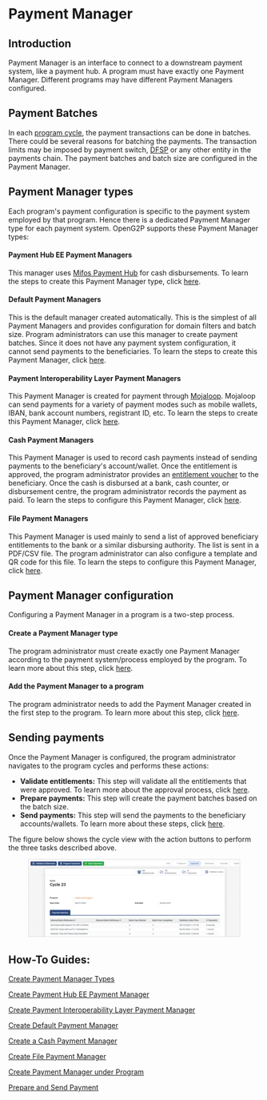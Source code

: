 # Payment Manager

## Introduction

Payment Manager is an interface to connect to a downstream payment system, like a payment hub. A program must have exactly one Payment Manager. Different programs may have different Payment Managers configured.

## Payment Batches

In each [program cycle](../beneficiary-management/disbursement-cycles.md), the payment transactions can be done in batches. There could be several reasons for batching the payments. The transaction limits may be imposed by payment switch, [DFSP](broken-reference/) or any other entity in the payments chain. The payment batches and batch size are configured in the Payment Manager.

## Payment Manager types

Each program's payment configuration is specific to the payment system employed by that program. Hence there is a dedicated Payment Manager type for each payment system. OpenG2P supports these Payment Manager types:

#### Payment Hub EE Payment Managers

This manager uses [Mifos Payment Hub](../integrations/mojaloop-integration.md) for cash disbursements. To learn the steps to create this Payment Manager type, click [here](../guides/user-guides/create-payment-manager-types/create-payment-hub-ee-payment-manager.md).

#### Default Payment Managers

This is the default manager created automatically. This is the simplest of all Payment Managers and provides configuration for domain filters and batch size. Program administrators can use this manager to create payment batches. Since it does not have any payment system configuration, it cannot send payments to the beneficiaries. To learn the steps to create this Payment Manager, click [here](../guides/user-guides/create-payment-manager-types/create-default-payment-manager.md).

#### Payment Interoperability Layer Payment Managers

This Payment Manager is created for payment through [Mojaloop](../integrations/mojaloop-integration.md). Mojaloop can send payments for a variety of payment modes such as mobile wallets, IBAN, bank account numbers, registrant ID, etc. To learn the steps to create this Payment Manager, click [here](../guides/user-guides/create-payment-manager-types/create-payment-interoperability-layer-payment-manager.md).

#### Cash Payment Managers

This Payment Manager is used to record cash payments instead of sending payments to the beneficiary's account/wallet. Once the entitlement is approved, the program administrator provides an [entitlement voucher](../beneficiary-management/entitlement.md#entitlement-voucher) to the beneficiary. Once the cash is disbursed at a bank, cash counter, or disbursement centre, the program administrator records the payment as paid. To learn the steps to configure this Payment Manager, click [here](../guides/user-guides/create-payment-manager-types/create-cash-payment-manager.md).

#### File Payment Managers

This Payment Manager is used mainly to send a list of approved beneficiary entitlements to the bank or a similar disbursing authority. The list is sent in a PDF/CSV file. The program administrator can also configure a template and QR code for this file. To learn the steps to configure this Payment Manager, click [here](../guides/user-guides/create-payment-manager-types/create-file-payment-manager.md).

## Payment Manager configuration

Configuring a Payment Manager in a program is a two-step process.

#### Create a Payment Manager type

The program administrator must create exactly one Payment Manager according to the payment system/process employed by the program. To learn more about this step, click [here](../guides/user-guides/create-payment-manager-types/).

#### Add the Payment Manager to a program

The program administrator needs to add the Payment Manager created in the first step to the program. To learn more about this step, click [here](../guides/user-guides/create-payment-manager.md).

## Sending payments

Once the Payment Manager is configured, the program administrator navigates to the program cycles and performs these actions:

* **Validate entitlements:** This step will validate all the entitlements that were approved. To learn more about the approval process, click [here](../beneficiary-management/entitlement.md#approval-process).
* **Prepare payments:** This step will create the payment batches based on the batch size.&#x20;
* **Send payments:** This step will send the payments to the beneficiary accounts/wallets. To learn more about these steps, click [here](../guides/user-guides/prepare-and-send-payment.md).

The figure below shows the cycle view with the action buttons to perform the three tasks described above.

<figure><img src="../.gitbook/assets/send-payments.png" alt=""><figcaption></figcaption></figure>

## How-To Guides:

[Create Payment Manager Types](../guides/user-guides/create-payment-manager-types/)

[Create Payment Hub EE Payment Manager](../guides/user-guides/create-payment-manager-types/create-payment-hub-ee-payment-manager.md)

[Create Payment Interoperability Layer Payment Manager](../guides/user-guides/create-payment-manager-types/create-payment-interoperability-layer-payment-manager.md)

[Create Default Payment Manager](../guides/user-guides/create-payment-manager-types/create-default-payment-manager.md)

[Create a Cash Payment Manager](../guides/user-guides/create-payment-manager-types/create-cash-payment-manager.md)

[Create File Payment Manager](../guides/user-guides/create-payment-manager-types/create-file-payment-manager.md)

[Create Payment Manager under Program](../guides/user-guides/create-payment-manager.md)

[Prepare and Send Payment](../guides/user-guides/prepare-and-send-payment.md)
